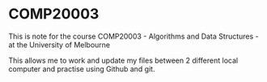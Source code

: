 # COMP20003
This is note for the course COMP20003 - Algorithms and Data Structures - at the University of Melbourne

This allows me to work and update my files between 2 different local computer and practise using Github and git.